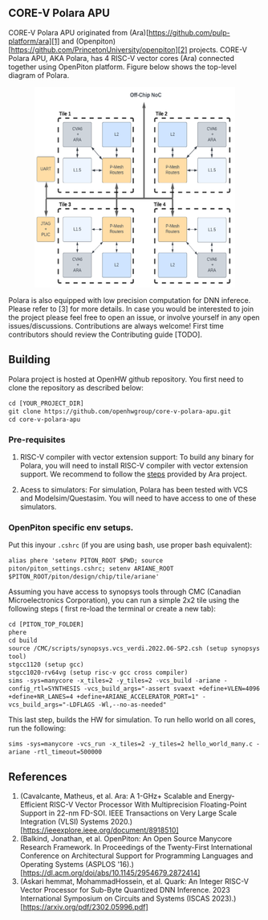 ## CORE-V Polara APU

CORE-V Polara APU originated from (Ara)[https://github.com/pulp-platform/ara][1] and (Openpiton)[https://github.com/PrincetonUniversity/openpiton][2] projects. CORE-V Polara APU, AKA Polara, has 4 RISC-V vector cores (Ara) connected together using OpenPiton platform. Figure below shows the top-level diagram of Polara. 

<!-- ![Polara Toplevel](docs/Polara_toplevel.png). -->
<p align="center">
<img src="docs/Polara_toplevel.png" width="400" height="400"/>
</p>


Polara is also equipped with low precision computation for DNN inferece. Please refer to [3] for more details. In case you would be interested to join the project please feel free to open an issue, or involve yourself in any open issues/discussions. Contributions are always welcome! First time contributors should review the Contributing guide [TODO].


## Building

Polara project is hosted at OpenHW github repository. You first need to clone the repository as described below:

    cd [YOUR_PROJECT_DIR]
    git clone https://github.com/openhwgroup/core-v-polara-apu.git
    cd core-v-polara-apu

### Pre-requisites

1. RISC-V compiler with vector extension support: To build any binary for Polara, you will need to install RISC-V compiler with vector extension support. We recommend to follow the [steps](https://github.com/pulp-platform/ara#toolchain) provided by Ara project.

2. Acess to simulators: For simulation, Polara has been tested with VCS and Modelsim/Questasim. You will need to have access to one of these simulators. 

### OpenPiton specific env setups. 

Put this inyour `.cshrc` (if you are using bash, use proper bash equivalent):
    
    alias phere 'setenv PITON_ROOT $PWD; source piton/piton_settings.cshrc; setenv ARIANE_ROOT $PITON_ROOT/piton/design/chip/tile/ariane'

Assuming you have access to synopsys tools through CMC (Canadian Microelectronics Corporation), you can run a simple 2x2 tile using the following steps ( first re-load the terminal or create a new tab):

    cd [PITON_TOP_FOLDER]
    phere
    cd build
    source /CMC/scripts/synopsys.vcs_verdi.2022.06-SP2.csh (setup synopsys tool)
    stgcc1120 (setup gcc)
    stgcc1020-rv64vg (setup risc-v gcc cross compiler)
    sims -sys=manycore -x_tiles=2 -y_tiles=2 -vcs_build -ariane -config_rtl=SYNTHESIS -vcs_build_args="-assert svaext +define+VLEN=4096 +define+NR_LANES=4 +define+ARIANE_ACCELERATOR_PORT=1" -vcs_build_args="-LDFLAGS -Wl,--no-as-needed"

This last step, builds the HW for simulation. To run hello world on all cores, run the following:

    sims -sys=manycore -vcs_run -x_tiles=2 -y_tiles=2 hello_world_many.c -ariane -rtl_timeout=500000


## References
1. (Cavalcante, Matheus, et al. Ara: A 1-GHz+ Scalable and Energy-Efficient RISC-V Vector Processor With Multiprecision Floating-Point Support in 22-nm FD-SOI. IEEE Transactions on Very Large Scale Integration (VLSI) Systems 2020.)[https://ieeexplore.ieee.org/document/8918510]
2. (Balkind, Jonathan, et al. OpenPiton: An Open Source Manycore Research Framework. In Proceedings of the Twenty-First International Conference on Architectural Support for Programming Languages and Operating Systems (ASPLOS '16).)[https://dl.acm.org/doi/abs/10.1145/2954679.2872414]
3. (Askari hemmat, MohammadHossein, et al. Quark: An Integer RISC-V Vector Processor for Sub-Byte Quantized DNN Inference. 2023 International Symposium on Circuits and Systems (ISCAS 2023).)[https://arxiv.org/pdf/2302.05996.pdf]
